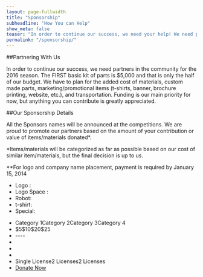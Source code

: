 ```yaml
---
layout: page-fullwidth
title: "Sponsorship"
subheadline: "How You can Help"
show_meta: false
teaser: "In order to continue our success, we need your help! We need partners in our community to help us to succeed for the upcoming season. If you could help us out, read below learn the different ways you can help."
permalink: "/sponsorship/"
---
```

##Partnering With Us

In order to continue our success, we need partners in the community for the 2016 season. The FIRST basic kit of parts is $5,000 and that is only the half of our budget. We have to plan for the added cost of materials, custom made parts, marketing/promotional items (t-shirts, banner, brochure printing, website, etc.), and transportation. Funding is our main priority for now, but anything you can contribute is greatly appreciated.

##Our Sponsorship Details

All the Sponsors names will be announced at the competitions. We are proud to promote our partners based on the amount of your contribution or value of items/materials donated*.

*Items/materials will be categorized as far as possible based on our cost of similar item/materials, but the final decision is up to us.

**For logo and company name placement, payment is required by January 15, 2014

<div class="price-chart">
    <div class="attr-col">
        <ul>
            <li>Logo :</li>
            <li>Logo Space :</li>
            <li>Robot:</li>
            <li>t-shirt:</li>
			<li>Special:</li>
        </ul>
    </div>
    <div class="pt-table">
        <div class="pt-body">
            <ul class="pt-rows">
                <li class="title"><span>Category 1</span><span>Category 2</span><span>Category 3</span><span>Category 4</span></li>
                <li class="fees"><span>$5</span><span>$10</span><span>$20</span><span>$25</span></li>
                <li><span>-</span><span>-</span><span>-</span><span>-</span></li>
                <li><span class="pt-yes"></span><span class="pt-yes"></span><span class="pt-yes"></span><span class="pt-yes"></span></li>
                <li><span class="pt-no"></span><span class="pt-yes"></span><span class="pt-yes"></span><span class="pt-yes"></span></li>
                <li><span class="pt-no"></span><span class="pt-no"></span><span class="pt-no"></span><span class="pt-yes"></span></li>
                <li><span class="pt-no"></span><span>Single License</span><span>2 Licenses</span><span>2 Licenses</span></li>
                <li class="fin"><span class="pt-3x"><a href="/donations" class="big-button">Donate Now</a></span></li>
            </ul>
        </div>
    </div>
</div>
